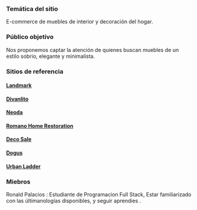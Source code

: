 <h3> Temática del sitio </h3>
E-commerce de muebles de interior y decoración del hogar.

<h3> Público objetivo </h3>
Nos proponemos captar la atención de quienes buscan muebles de un estilo sobrio, elegante y minimalista.


<h3>Sitios de referencia</h3>

<h4><a href="https://www.landmark.com.ar">Landmark</a></h4>
<h4><a href="https://www.divanlito.com">Divanlito</a></h4>
<h4><a href="https://www.neoda.com">Neoda</a></h4>
<h4><a href="https://romanohomerestoration.com/">Romano Home Restoration</a></h4>  
<h4><a href="https://decosale.com.ar/">Deco Sale</a></h4>
<h4><a href="https://en.dogusegitim.com/">Dogus</a></h4>
<h4><a href="https://www.urbanladder.com/">Urban Ladder</a></h4>  

<h3> Miebros </h3>
<p> Ronald Palacios : Estudiante de Programacion Full Stack, Estar familiarizado con las últimanologías disponibles, y seguir aprendies .</p>
